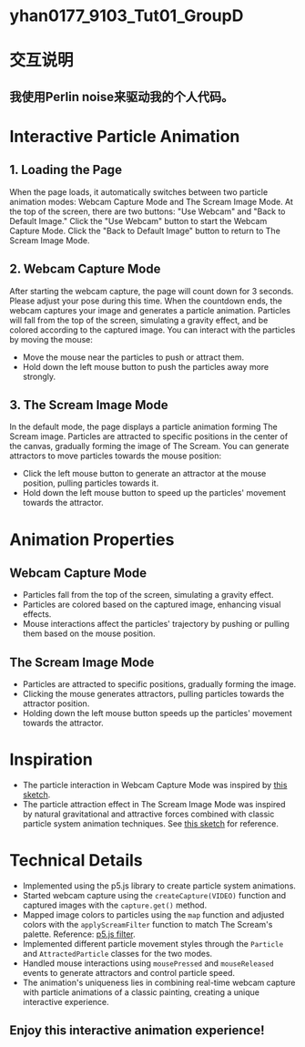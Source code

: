 # yhan0177_9103_Tut01_GroupD
# 交互说明
## 我使用Perlin noise来驱动我的个人代码。
# Interactive Particle Animation

## 1. Loading the Page
When the page loads, it automatically switches between two particle animation modes: Webcam Capture Mode and The Scream Image Mode.
At the top of the screen, there are two buttons: "Use Webcam" and "Back to Default Image." Click the "Use Webcam" button to start the Webcam Capture Mode. Click the "Back to Default Image" button to return to The Scream Image Mode.

## 2. Webcam Capture Mode
After starting the webcam capture, the page will count down for 3 seconds. Please adjust your pose during this time.
When the countdown ends, the webcam captures your image and generates a particle animation.
Particles will fall from the top of the screen, simulating a gravity effect, and be colored according to the captured image.
You can interact with the particles by moving the mouse:
- Move the mouse near the particles to push or attract them.
- Hold down the left mouse button to push the particles away more strongly.

## 3. The Scream Image Mode
In the default mode, the page displays a particle animation forming The Scream image.
Particles are attracted to specific positions in the center of the canvas, gradually forming the image of The Scream.
You can generate attractors to move particles towards the mouse position:
- Click the left mouse button to generate an attractor at the mouse position, pulling particles towards it.
- Hold down the left mouse button to speed up the particles' movement towards the attractor.

# Animation Properties

## Webcam Capture Mode
- Particles fall from the top of the screen, simulating a gravity effect.
- Particles are colored based on the captured image, enhancing visual effects.
- Mouse interactions affect the particles' trajectory by pushing or pulling them based on the mouse position.

## The Scream Image Mode
- Particles are attracted to specific positions, gradually forming the image.
- Clicking the mouse generates attractors, pulling particles towards the attractor position.
- Holding down the left mouse button speeds up the particles' movement towards the attractor.

# Inspiration

- The particle interaction in Webcam Capture Mode was inspired by [this sketch](https://openprocessing.org/sketch/2102044).
- The particle attraction effect in The Scream Image Mode was inspired by natural gravitational and attractive forces combined with classic particle system animation techniques. See [this sketch](https://openprocessing.org/sketch/2058929) for reference.

# Technical Details

- Implemented using the p5.js library to create particle system animations.
- Started webcam capture using the `createCapture(VIDEO)` function and captured images with the `capture.get()` method.
- Mapped image colors to particles using the `map` function and adjusted colors with the `applyScreamFilter` function to match The Scream's palette. Reference: [p5.js filter](https://p5js.org/reference/#/p5/filter).
- Implemented different particle movement styles through the `Particle` and `AttractedParticle` classes for the two modes.
- Handled mouse interactions using `mousePressed` and `mouseReleased` events to generate attractors and control particle speed.
- The animation's uniqueness lies in combining real-time webcam capture with particle animations of a classic painting, creating a unique interactive experience.

## Enjoy this interactive animation experience!
